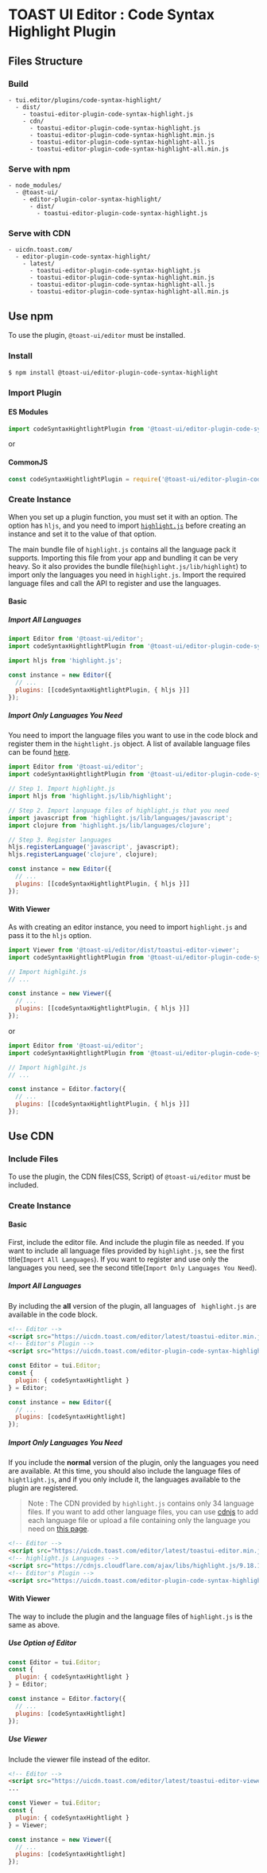 # TOAST UI Editor : Code Syntax Highlight Plugin

## Files Structure

### Build

```
- tui.editor/plugins/code-syntax-highlight/
  - dist/
    - toastui-editor-plugin-code-syntax-highlight.js
    - cdn/
      - toastui-editor-plugin-code-syntax-highlight.js
      - toastui-editor-plugin-code-syntax-highlight.min.js
      - toastui-editor-plugin-code-syntax-highlight-all.js
      - toastui-editor-plugin-code-syntax-highlight-all.min.js
```

### Serve with npm

```
- node_modules/
  - @toast-ui/
    - editor-plugin-color-syntax-highlight/
      - dist/
        - toastui-editor-plugin-code-syntax-highlight.js
```

### Serve with CDN

```
- uicdn.toast.com/
  - editor-plugin-code-syntax-highlight/
    - latest/
      - toastui-editor-plugin-code-syntax-highlight.js
      - toastui-editor-plugin-code-syntax-highlight.min.js
      - toastui-editor-plugin-code-syntax-highlight-all.js
      - toastui-editor-plugin-code-syntax-highlight-all.min.js
```

## Use npm

To use the plugin, `@toast-ui/editor` must be installed.

### Install

```sh
$ npm install @toast-ui/editor-plugin-code-syntax-highlight
```

### Import Plugin

#### ES Modules

```js
import codeSyntaxHightlightPlugin from '@toast-ui/editor-plugin-code-syntax-highlight';
```

or

#### CommonJS

```js
const codeSyntaxHightlightPlugin = require('@toast-ui/editor-plugin-code-syntax-highlight');
```

### Create Instance

When you set up a plugin function, you must set it with an option. The option has `hljs`, and you need to import [`highlight.js`](https://www.npmjs.com/package/highlightjs) before creating an instance and set it to the value of that option.

The main bundle file of `highlight.js` contains all the language pack it supports. Importing this file from your app and bundling it can be very heavy. So it also provides the bundle file(`highlight.js/lib/highlight`) to import only the languages ​​you need in `highlight.js`. Import the required language files and call the API to register and use the languages.

#### Basic

##### Import All Languages

```js
import Editor from '@toast-ui/editor';
import codeSyntaxHightlightPlugin from '@toast-ui/editor-plugin-code-syntax-highlight';

import hljs from 'highlight.js';

const instance = new Editor({
  // ...
  plugins: [[codeSyntaxHightlightPlugin, { hljs }]]
});
```

##### Import Only Languages ​​You Need

You need to import the language files you want to use in the code block and register them in the `hightlight.js` object. A list of available language files can be found [here](https://github.com/highlightjs/highlight.js/tree/master/src/languages).

```js
import Editor from '@toast-ui/editor';
import codeSyntaxHightlightPlugin from '@toast-ui/editor-plugin-code-syntax-highlight';

// Step 1. Import highlight.js
import hljs from 'highlight.js/lib/highlight';

// Step 2. Import language files of highlight.js that you need
import javascript from 'highlight.js/lib/languages/javascript';
import clojure from 'highlight.js/lib/languages/clojure';

// Step 3. Register languages
hljs.registerLanguage('javascript', javascript);
hljs.registerLanguage('clojure', clojure);

const instance = new Editor({
  // ...
  plugins: [[codeSyntaxHightlightPlugin, { hljs }]]
});
```

#### With Viewer

As with creating an editor instance, you need to import `highlight.js` and pass it to the `hljs` option.

```js
import Viewer from '@toast-ui/editor/dist/toastui-editor-viewer';
import codeSyntaxHightlightPlugin from '@toast-ui/editor-plugin-code-syntax-highlight';

// Import highlgiht.js
// ...

const instance = new Viewer({
  // ...
  plugins: [[codeSyntaxHightlightPlugin, { hljs }]]
});
```

or

```js
import Editor from '@toast-ui/editor';
import codeSyntaxHightlightPlugin from '@toast-ui/editor-plugin-code-syntax-highlight';

// Import highlgiht.js
// ...

const instance = Editor.factory({
  // ...
  plugins: [[codeSyntaxHightlightPlugin, { hljs }]]
});
```

## Use CDN

### Include Files

To use the plugin, the CDN files(CSS, Script) of `@toast-ui/editor` must be included.

### Create Instance

#### Basic

First, include the editor file. And include the plugin file as needed. 
If you want to include all language files provided by `highlight.js`, see the first title(`Import All Languages`). If you want to register and use only the languages ​​you need, see the second title(`Import Only Languages ​​You Need`).

##### Import All Languages

By including the **all** version of the plugin, all languages ​​of ` highlight.js` are available in the code block.

```html
<!-- Editor -->
<script src="https://uicdn.toast.com/editor/latest/toastui-editor.min.js"></script>
<!-- Editor's Plugin -->
<script src="https://uicdn.toast.com/editor-plugin-code-syntax-highlight/latest/toastui-editor-plugin-code-syntax-highlight-all.min.js"></script>
```

```js
const Editor = tui.Editor;
const {
  plugin: { codeSyntaxHightlight }
} = Editor;

const instance = new Editor({
  // ...
  plugins: [codeSyntaxHightlight]
});
```

##### Import Only Languages ​​You Need

If you include the **normal** version of the plugin, only the languages ​​you need are available. At this time, you should also include the language files of `hightlight.js`, and if you only include it, the languages ​​available to the plugin are registered.

> Note : The CDN provided by `highlight.js` contains only 34 language files. If you want to add other language files, you can use [cdnjs](https://cdnjs.com/libraries/highlight.js/) to add each language file or upload a file containing only the language you need on [this page](https://highlightjs.org/download/).

```html
<!-- Editor -->
<script src="https://uicdn.toast.com/editor/latest/toastui-editor.min.js"></script>
<!-- highlight.js Languages -->
<script src="https://cdnjs.cloudflare.com/ajax/libs/highlight.js/9.18.1/highlight.min.js"></script>
<!-- Editor's Plugin -->
<script src="https://uicdn.toast.com/editor-plugin-code-syntax-highlight/latest/toastui-editor-plugin-code-syntax-highlight.min.js"></script>
```

#### With Viewer

The way to include the plugin and the language files of `highlight.js` is the same as above.

##### Use Option of Editor

```js
const Editor = tui.Editor;
const {
  plugin: { codeSyntaxHightlight }
} = Editor;

const instance = Editor.factory({
  // ...
  plugins: [codeSyntaxHightlight]
});
```

##### Use Viewer

Include the viewer file instead of the editor.

```html
<!-- Editor -->
<script src="https://uicdn.toast.com/editor/latest/toastui-editor-viewer.min.js"></script>
...
```

```js
const Viewer = tui.Editor;
const {
  plugin: { codeSyntaxHightlight }
} = Viewer;

const instance = new Viewer({
  // ...
  plugins: [codeSyntaxHightlight]
});
```
